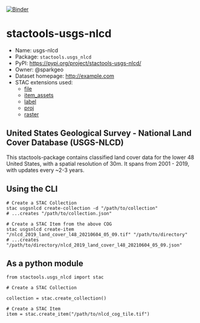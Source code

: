 [![Binder](https://mybinder.org/badge_logo.svg)](https://mybinder.org/v2/gh/stactools-packages/usgs-nlcd/main?filepath=docs/installation_and_basic_usage.ipynb)

# stactools-usgs-nlcd

- Name: usgs-nlcd
- Package: `stactools.usgs_nlcd`
- PyPI: https://pypi.org/project/stactools-usgs-nlcd/
- Owner: @sparkgeo
- Dataset homepage: http://example.com
- STAC extensions used:
  - [file](https://github.com/stac-extensions/file/)
  - [item_assets](https://github.com/stac-extensions/item_assets/)
  - [label](https://github.com/stac-extensions/label/)
  - [proj](https://github.com/stac-extensions/projection/)
  - [raster](https://github.com/stac-extensions/raster/)

## United States Geological Survey - National Land Cover Database (USGS-NLCD)

This stactools-package contains classified land cover data for the lower 48 United States, with a spatial resolution of 30m.
It spans from 2001 - 2019, with updates every ~2-3 years.

## Using the CLI

```
# Create a STAC Collection
stac usgsnlcd create-collection -d "/path/to/collection"
# ...creates "/path/to/collection.json"

# Create a STAC Item from the above COG
stac usgsnlcd create-item "/nlcd_2019_land_cover_l48_20210604_05_09.tif" "/path/to/directory"
# ...creates "/path/to/directory/nlcd_2019_land_cover_l48_20210604_05_09.json"
```

## As a python module

```
from stactools.usgs_nlcd import stac

# Create a STAC Collection

collection = stac.create_collection()

# Create a STAC Item
item = stac.create_item("/path/to/nlcd_cog_tile.tif")
```
